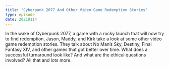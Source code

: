 ```yaml
---
title: "Cyberpunk 2077 And Other Video Game Redemption Stories"
type: episode
date: 20210114
---
```

In the wake of Cyberpunk 2077, a game with a rocky launch that will now try to find redemption, Jason, Maddy, and Kirk take a look at some other video game redemption stories. They talk about No Man’s Sky, Destiny, Final Fantasy XIV, and other games that got better over time. What does a successful turnaround look like? And what are the ethical questions involved? All that and lots more.